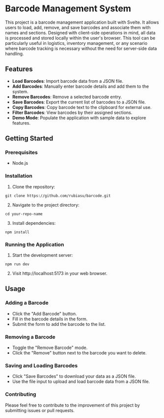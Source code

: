 # Barcode Management System

This project is a barcode management application built with Svelte. It allows users to load, add, remove, and save barcodes and associate them with names and sections. Designed with client-side operations in mind, all data is processed and stored locally within the user's browser. This tool can be particularly useful in logistics, inventory management, or any scenario where barcode tracking is necessary without the need for server-side data handling.

## Features

- **Load Barcodes**: Import barcode data from a JSON file.
- **Add Barcodes**: Manually enter barcode details and add them to the system.
- **Remove Barcodes**: Remove a selected barcode entry.
- **Save Barcodes**: Export the current list of barcodes to a JSON file.
- **Copy Barcodes**: Copy barcode text to the clipboard for external use.
- **Filter Barcodes**: View barcodes by their assigned sections.
- **Demo Mode**: Populate the application with sample data to explore features.

## Getting Started

### Prerequisites

- Node.js

### Installation

1. Clone the repository:
```
git clone https://github.com/rubiasu/barcode.git
```
2. Navigate to the project directory:

```
cd your-repo-name
```

3. Install dependencies:

```
npm install
```

### Running the Application

1. Start the development server:

```
npm run dev
```

2. Visit http://localhost:5173 in your web browser.

## Usage
### Adding a Barcode

- Click the "Add Barcode" button.
- Fill in the barcode details in the form.
- Submit the form to add the barcode to the list.

### Removing a Barcode
- Toggle the "Remove Barcode" mode.
- Click the "Remove" button next to the barcode you want to delete.

### Saving and Loading Barcodes

- Click "Save Barcodes" to download your data as a JSON file.
- Use the file input to upload and load barcode data from a JSON file.

### Contributing

Please feel free to contribute to the improvement of this project by submitting issues or pull requests.